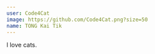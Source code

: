 ```yaml
---
user: Code4Cat
image: https://github.com/Code4Cat.png?size=50
name: TONG Kai Tik
---
```

I love cats.
